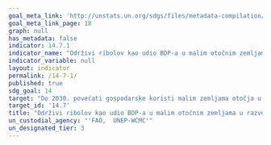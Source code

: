 ```yaml
---
goal_meta_link: 'http://unstats.un.org/sdgs/files/metadata-compilation/Metadata-Goal-14.pdf'
goal_meta_link_page: 18
graph: null
has_metadata: false
indicator: 14.7.1
indicator_name: "Održivi ribolov kao udio BDP-a u malim otočnim zemljama u razvoju, najmanje razvijenim zemljama i svim zemljama"
indicator_variable: null
layout: indicator
permalink: /14-7-1/
published: true  
sdg_goal: 14
target: "Do 2030. povećati gospodarske koristi malim zemljama otočja u razvoju i najmanje razvijenim zemljama iz održive uporabe morskih resursa, uključujući održivo upravljanje ribarstvom, akvakulturom i turizmom."
target_id: '14.7'
title: "Održivi ribolov kao udio BDP-a u malim otočnim zemljama u razvoju, najmanje razvijenim zemljama i svim zemljama"
un_custodial_agency: "'FAO,  UNEP-WCMC'"
un_designated_tier: 3
---
```

